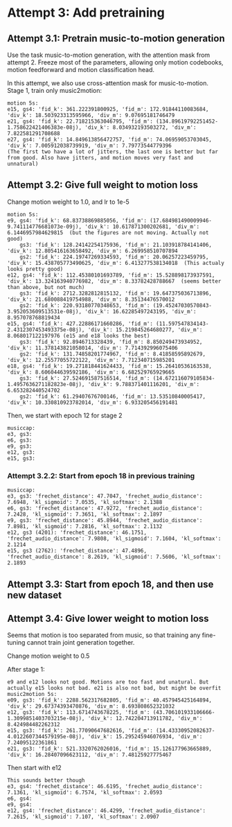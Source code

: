 
# Attempt 3: Add pretraining

## Attempt 3.1: Pretrain music-to-motion generation
Use the task music-to-motion generation, with the attention mask from attempt 2. Freeze most of the parameters,
allowing only motion codebooks, motion feedforward and motion classification head.

In this attempt, we also use cross-attention mask for music-to-motion.
Stage 1, train only music2motion:

    motion 5s:
    e15, gs4: 'fid_k': 361.222391800925, 'fid_m': 172.91844110083684, 'div_k': 18.503923313595966, 'div_m': 9.07695181746479
    e21, gs4: 'fid_k': 22.718215363046795, 'fid_m': (134.89619792251452-1.758622421406383e-08j), 'div_k': 8.034932193503272, 'div_m': 7.822581291708688
    e27, gs4: 'fid_k': 14.849613856472757, 'fid_m': 74.06959053703045, 'div_k': 7.005912038739919, 'div_m': 7.79773544779396
    (The first two have a lot of jitters, the last one is better but far from good. Also have jitters, and motion moves very fast and unnatural)


## Attempt 3.2: Give full weight to motion loss
Change motion weight to 1.0, and lr to 1e-5

    motion 5s:
    e9, gs4: 'fid_k': 68.83738869885056, 'fid_m': (17.684981490009946-9.741114776681073e-09j), 'div_k': 10.617871300202681, 'div_m': 6.1446957984629815  (but the figures are not moving. Actually not good)
        gs3: 'fid_k': 128.24142254175936, 'fid_m': 21.103918784141406, 'div_k': 12.805416163658492, 'div_m': 6.269958510707894
        gs2: 'fid_k': 224.19747269334593, 'fid_m': 20.06257223459795, 'div_k': 15.438705773490625, 'div_m': 6.413277538134018  (This actualy looks pretty good)
    e12, gs4: 'fid_k': 112.45380101693789, 'fid_m': 15.528898173937591, 'div_k': 13.324163940776982, 'div_m': 8.33782428788667  (seems better than above, but not much)
        gs3: 'fid_k': 2712.3282812815132, 'fid_m': 19.647375036713896, 'div_k': 21.680088419754988, 'div_m': 8.35134476570012
        gs2: 'fid_k': 220.93180770348653, 'fid_m': (19.45247030570843-3.952053609513531e-08j), 'div_k': 16.62285497243195, 'div_m': 8.957078768819434
    e15, gs4: 'fid_k': 427.22886171660286, 'fid_m': (11.597547834143-2.4312307453493375e-08j), 'div_k': 15.219845264680277, 'div_m': 8.068017122197976 (e15 and e18 looks the best)
        gs3: 'fid_k': 92.8946713328439, 'fid_m': 8.850249473934952, 'div_k': 11.378143821058014, 'div_m': 7.714392996075406
        gs2: 'fid_k': 131.74858201774967, 'fid_m': 8.41858595892679, 'div_k': 12.25577055722122, 'div_m': 7.712340715985201
    e18, gs4: 'fid_k': 19.271818441624433, 'fid_m': 15.26410536163538, 'div_k': 8.606044639592186, 'div_m': 6.682529765929665
        gs3: 'fid_k': 27.524691587516514, 'fid_m': (14.672116079105834-1.4957636271182823e-08j), 'div_k': 9.788371401116201, 'div_m': 6.653282440524702
        gs2: 'fid_k': 61.29407676700146, 'fid_m': 13.53510840005417, 'div_k': 10.330810923782014, 'div_m': 6.933205456191481

Then, we start with epoch 12 for stage 2

    musiccap:
    e3, gs3:
    e6, gs3:
    e9, gs3:
    e12, gs3:
    e15, gs3:



### Attempt 3.2.2: Start from epoch 18 in previous training

    musiccap:
    e3, gs3: 'frechet_distance': 47.7047, 'frechet_audio_distance': 7.6948, 'kl_sigmoid': 7.0535, 'kl_softmax': 2.1388
    e6, gs3: 'frechet_distance': 47.9272, 'frechet_audio_distance': 7.2428, 'kl_sigmoid': 7.3651, 'kl_softmax': 2.1897
    e9, gs3: 'frechet_distance': 45.8944, 'frechet_audio_distance': 7.8981, 'kl_sigmoid': 7.2816, 'kl_softmax': 2.1132
    e12, gs3 (4201): 'frechet_distance': 46.1751, 'frechet_audio_distance': 7.9808, 'kl_sigmoid': 7.1604, 'kl_softmax': 2.1214
    e15, gs3 (2762): 'frechet_distance': 47.4896, 'frechet_audio_distance': 8.2619, 'kl_sigmoid': 7.5606, 'kl_softmax': 2.1893




## Attempt 3.3: Start from epoch 18, and then use new dataset

## Attempt 3.4: Give lower weight to motion loss
Seems that motion is too separated from music, so that training any fine-tuning cannot train joint generation 
together.

Change motion weight to 0.5 

After stage 1:

    e9 and e12 looks not good. Motions are too fast and unatural. But actually e15 looks not bad. e21 is also not bad, but might be overfit
    music2motion 5s:
    e09, gs3: 'fid_k': 2288.562317682805, 'fid_m': 40.457945425164894, 'div_k': 29.67374393470876, 'div_m': 8.693808652321032
    e12, gs3: 'fid_k': 113.6714743678225, 'fid_m': (43.706101933106666-1.3099851403703215e-08j), 'div_k': 12.742204713911782, 'div_m': 8.424984482262312
    e15, gs3: 'fid_k': 261.77090647682616, 'fid_m': (14.43330952082637-4.0122607344579195e-08j), 'div_k': 15.295245946076934, 'div_m': 7.24095122361861
    e21, gs3: 'fid_k': 521.3320762026016, 'fid_m': 15.126177963665889, 'div_k': 16.28407096623112, 'div_m': 7.48125927775467

Then start with e12

    This sounds better though
    e3, gs4: 'frechet_distance': 46.6195, 'frechet_audio_distance': 7.1361, 'kl_sigmoid': 6.7574, 'kl_softmax': 2.0593
    e6, gs4:
    e9, gs4:
    e12, gs4: 'frechet_distance': 46.4299, 'frechet_audio_distance': 7.2615, 'kl_sigmoid': 7.107, 'kl_softmax': 2.0907


